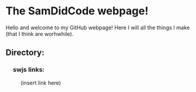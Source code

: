 # The SamDidCode webpage!
Hello and welcome to my GitHub webpage! Here I will all the things I make (that I think are worhwhile). 
## Directory:
### &nbsp;&nbsp;&nbsp;&nbsp;&nbsp;swjs links:
&nbsp;&nbsp;&nbsp;&nbsp;&nbsp;&nbsp;&nbsp;&nbsp;&nbsp;&nbsp;(insert link here)
